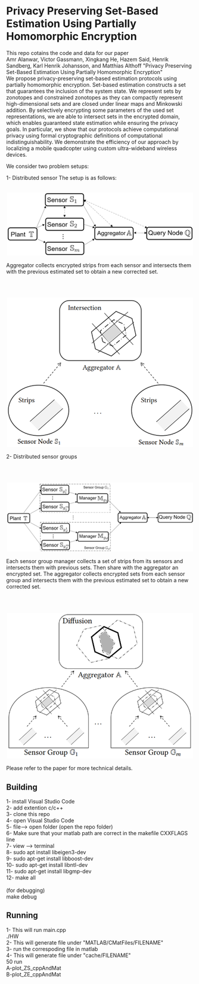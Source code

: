# Privacy Preserving Set-Based Estimation Using Partially Homomorphic Encryption

This repo cotains the code and data for our paper  <br />
Amr Alanwar, Victor Gassmann, Xingkang He, Hazem Said, Henrik Sandberg, Karl Henrik Johansson, and Matthias Althoff "Privacy Preserving Set-Based Estimation Using Partially Homomorphic Encryption"<br />
We propose privacy-preserving set-based estimation protocols using partially homomorphic encryption. Set-based estimation constructs a set that guarantees the inclusion of the system state. We represent sets by zonotopes and constrained zonotopes as they can compactly represent high-dimensional sets and are closed under linear maps and Minkowski addition. By selectively encrypting some parameters of the used set representations, we are able to intersect sets in the encrypted domain, which enables guaranteed state estimation while ensuring the privacy goals. In particular, we show that our protocols achieve computational privacy using formal cryptographic definitions of computational indistinguishability. We demonstrate the efficiency of our approach by localizing a mobile quadcopter using custom ultra-wideband wireless devices.

We consider two problem setups:

1- Distributed sensor
The setup is as follows:
<br /> <br />
<p align="center">
<img
src="Figures/setup.png"
raw=true
alt="Subject Pronouns"
width=500
/>
</p>

Aggregator collects encrypted strips from each sensor and intersects them with the previous estimated set to obtain a new corrected set.  

<br /> <br />
<p align="center">
<img
src="Figures/prt1.png"
raw=true
alt="Subject Pronouns"
width=500
/>
</p>

2- Distributed sensor groups

<br /> <br />
<p align="center">
<img
src="Figures/setupGrp.png"
raw=true
alt="Subject Pronouns"
width=500
/>
</p>
Each sensor group manager collects a set of strips from its sensors and intersects them with previous sets. Then share with the aggregator an encrypted set. The aggregator collects encrypted sets from each sensor group and intersects them with the previous estimated set to obtain a new corrected set.  

<br /> <br />
<p align="center">
<img
src="Figures/prt2.png"
raw=true
alt="Subject Pronouns"
width=500
/>
</p>
Please refer to the paper for more technical details. 


## Building


1- install Visual Studio Code  <br />
2- add extention c/c++  <br />
3- clone this repo <br />
4- open Visual Studio Code <br />
5- file--> open folder (open the repo folder) <br />
6- Make sure that your matlab path are correct in the makefile CXXFLAGS line <br />
7- view --> terminal  <br />
8- sudo apt install libeigen3-dev <br />
9- sudo apt-get install libboost-dev <br />
10- sudo apt-get install libntl-dev <br />
11- sudo apt-get install libgmp-dev <br />
12- make all <br /> <br />
(for debugging)<br />
make debug<br /> 

## Running
1- This will run main.cpp <br />
 ./HW <br />
2- This will generate file under "MATLAB/CMatFiles/FILENAME"<br />
3- run the correspoding file in matlab<br />
4- This will generate file under "cache/FILENAME"<br />
50 run <br />
A-plot_ZS_cppAndMat<br />
B-plot_ZE_cppAndMat<br />

